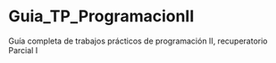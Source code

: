 # Guia_TP_ProgramacionII
Guía completa de trabajos prácticos de programación II, recuperatorio Parcial I
